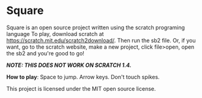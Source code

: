# Square
Square is an open source project written using the scratch programing language
To play, download scratch at https://scratch.mit.edu/scratch2download/. Then run the sb2 file. Or, if you want, go to the scratch website, make a new project, click file>open, open the sb2 and you're good to go!


*__NOTE: THIS DOES NOT WORK ON SCRATCH 1.4.__*


__How to play__: Space to jump. Arrow keys. Don't touch spikes. 


This project is licensed under the MIT open source license.
